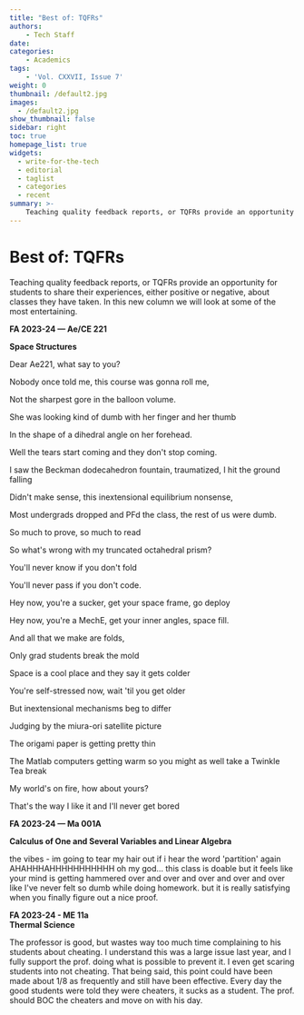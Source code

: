 ```yaml
---
title: "Best of: TQFRs"
authors: 
    - Tech Staff
date:
categories:
    - Academics
tags:
    - 'Vol. CXXVII, Issue 7'
weight: 0
thumbnail: /default2.jpg
images:
  - /default2.jpg
show_thumbnail: false
sidebar: right
toc: true
homepage_list: true
widgets:
  - write-for-the-tech
  - editorial
  - taglist
  - categories
  - recent
summary: >-
    Teaching quality feedback reports, or TQFRs provide an opportunity for students to share their experiences, either positive or negative, about classes they have taken. In this new column we will look at some of the most entertaining.
---
```


# Best of: TQFRs

Teaching quality feedback reports, or TQFRs provide an opportunity for students to share their experiences, either positive or negative, about classes they have taken. In this new column we will look at some of the most entertaining.

**FA 2023-24 — Ae/CE 221**

**Space Structures**

Dear Ae221, what say to you?

Nobody once told me, this course was gonna roll me,

Not the sharpest gore in the balloon volume.

She was looking kind of dumb with her finger and her thumb

In the shape of a dihedral angle on her forehead.

Well the tears start coming and they don't stop coming.

I saw the Beckman dodecahedron fountain, traumatized, I hit the ground falling

Didn't make sense, this inextensional equilibrium nonsense,

Most undergrads dropped and PFd the class, the rest of us were dumb.

So much to prove, so much to read

So what's wrong with my truncated octahedral prism?

You'll never know if you don't fold

You'll never pass if you don't code.

Hey now, you're a sucker, get your space frame, go deploy

Hey now, you're a MechE, get your inner angles, space fill.

And all that we make are folds,

Only grad students break the mold

Space is a cool place and they say it gets colder

You're self-stressed now, wait 'til you get older

But inextensional mechanisms beg to differ

Judging by the miura-ori satellite picture

The origami paper is getting pretty thin

The Matlab computers getting warm so you might as well take a Twinkle Tea break

My world's on fire, how about yours?

That's the way I like it and I'll never get bored

**FA 2023-24 — Ma 001A**

**Calculus of One and Several Variables and Linear Algebra**

the vibes - im going to tear my hair out if i hear the word 'partition' again AHAHHHAHHHHHHHHHHH oh my god... this class is doable but it feels like your mind is getting hammered over and over and over and over and over like I've never felt so dumb while doing homework. but it is really satisfying when you finally figure out a nice proof.

**FA 2023-24 - ME 11a \
Thermal Science**

The professor is good, but wastes way too much time complaining to his students about cheating. I understand this was a large issue last year, and I fully support the prof. doing what is possible to prevent it. I even get scaring students into not cheating. That being said, this point could have been made about 1/8 as frequently and still have been effective. Every day the good students were told they were cheaters, it sucks as a student. The prof. should BOC the cheaters and move on with his day.
